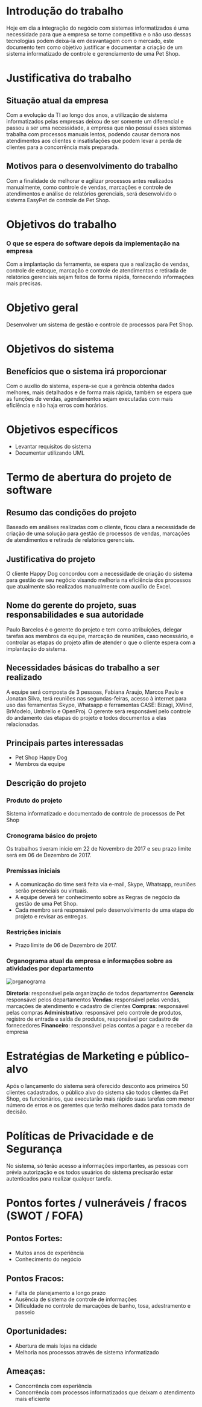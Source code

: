 # Introdução do trabalho

Hoje em dia a integração do negócio com sistemas informatizados é uma necessidade para que a empresa se torne competitiva e o não uso dessas tecnologias podem deixa-la em desvantagem com o mercado, este documento tem como objetivo justificar e documentar a criação de um sistema informatizado de controle e gerenciamento de uma Pet Shop.

# Justificativa do trabalho

## Situação atual da empresa

Com a evolução da TI ao longo dos anos, a utilização de sistema informatizados pelas empresas deixou de ser somente um diferencial e passou a ser uma necessidade, a empresa que não possuí esses sistemas trabalha com processos manuais lentos, podendo causar demora nos atendimentos aos clientes e insatisfações que podem levar a perda de clientes para a concorrência mais preparada.

## Motivos para o desenvolvimento do trabalho

Com a finalidade de melhorar e agilizar processos antes realizados manualmente, como controle de vendas, marcações e controle de atendimentos e análise de relatórios gerenciais, será desenvolvido o sistema EasyPet de controle de Pet Shop.

# Objetivos do trabalho

### O que se espera do software depois da implementação na empresa

Com a implantação da ferramenta, se espera que a realização de vendas, controle de estoque, marcação e controle de atendimentos e retirada de relatórios gerenciais sejam feitos de forma rápida, fornecendo informações mais precisas.

# Objetivo geral

Desenvolver um sistema de gestão e controle de processos para Pet Shop.

# Objetivos do sistema
## Benefícios que o sistema irá proporcionar

Com o auxílio do sistema, espera-se que a gerência obtenha dados melhores, mais detalhados e de forma mais rápida, também se espera que as funções de vendas, agendamentos sejam executadas com mais eficiência e não haja erros com horários.

# Objetivos específicos

* Levantar requisitos do sistema
* Documentar utilizando UML

# Termo de abertura do projeto de software
##  Resumo das condições do projeto

Baseado em análises realizadas com o cliente, ficou clara a necessidade de criação de uma solução para gestão de processos de vendas, marcações de atendimentos e retirada de relatórios gerenciais.

## Justificativa do projeto

O cliente Happy Dog concordou com a necessidade de criação do sistema para gestão de seu negócio visando melhoria na eficiência dos processos que atualmente são realizados manualmente com auxílio de Excel.

## Nome do gerente do projeto, suas responsabilidades e sua autoridade

Paulo Barcelos é o gerente do projeto e tem como atribuições, delegar tarefas aos membros da equipe, marcação de reuniões, caso necessário, e controlar as etapas do projeto afim de atender o que o cliente espera com a implantação do sistema.

## Necessidades básicas do trabalho a ser realizado

A equipe será composta de 3 pessoas, Fabiana Araujo, Marcos Paulo e Jonatan Silva, terá reuniões nas segundas-feiras, acesso à internet para uso das ferramentas Skype, Whatsapp e ferramentas CASE: Bizagi, XMind, BrModelo, Umbrello e OpenProj. O gerente será responsável pelo controle do andamento das etapas do projeto e todos documentos a elas relacionadas.

## Principais partes interessadas

* Pet Shop Happy Dog
* Membros da equipe

## Descrição do projeto
### Produto do projeto

Sistema informatizado e documentado de controle de processos de Pet Shop

### Cronograma básico do projeto

Os trabalhos tiveram início em 22 de Novembro de 2017 e seu prazo limite será em 06 de Dezembro de 2017.

### Premissas iniciais

* A comunicação do time será feita via e-mail, Skype, Whatsapp, reuniões serão presenciais ou virtuais.
* A equipe deverá ter conhecimento sobre as Regras de negócio da gestão de uma Pet Shop.
* Cada membro será responsável pelo desenvolvimento de uma etapa do projeto e revisar as entregas.

### Restrições iniciais

* Prazo limite de 06 de Dezembro de 2017.

### Organograma atual da empresa e informações sobre as atividades por departamento

![organograma](../images/organograma.jpg)

**Diretoria**: responsável pela organização de todos departamentos
**Gerencia**: responsável pelos departamentos
**Vendas**: responsável pelas vendas, marcações de atendimento e cadastro de clientes
**Compras**: responsável pelas compras
**Administrativo**: responsável pelo controle de produtos, registro de entrada e saída de produtos, responsável por cadastro de fornecedores
**Financeiro**: responsável pelas contas a pagar e a receber da empresa

# Estratégias de Marketing e público-alvo
Após o lançamento do sistema será oferecido desconto aos primeiros 50 clientes cadastrados, o público alvo do sistema são todos clientes da Pet Shop, os funcionários, que executarão mais rápido suas tarefas com menor número de erros e os gerentes que terão melhores dados para tomada de decisão.

# Políticas de Privacidade e de Segurança
No sistema, só terão acesso a informações importantes, as pessoas com prévia autorização e os todos usuários do sistema precisarão estar autenticados para realizar qualquer tarefa.

# Pontos fortes / vulneráveis / fracos (SWOT / FOFA)
## Pontos Fortes:

* Muitos anos de experiência
* Conhecimento do negócio

## Pontos Fracos:

* Falta de planejamento a longo prazo
* Ausência de sistema de controle de informações
* Dificuldade no controle de marcações de banho, tosa, adestramento e passeio

## Oportunidades:

* Abertura de mais lojas na cidade
* Melhoria nos processos através de sistema informatizado

## Ameaças:

* Concorrência com experiência
* Concorrência com processos informatizados que deixam o atendimento mais eficiente

